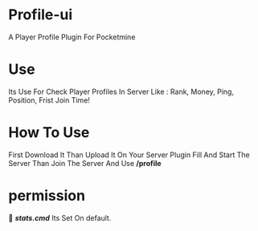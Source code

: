 # Profile-ui
A Player Profile Plugin For Pocketmine
# Use 
Its Use For Check Player Profiles In Server Like : Rank, Money, Ping, Position, Frist Join Time!
# How To Use 
First Download It Than Upload It On Your Server Plugin Fill And Start The Server Than Join The Server And Use **/profile**
# permission
📎 ***stats.cmd*** Its Set On default.

